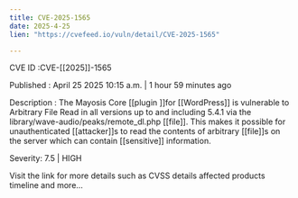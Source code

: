 ```yaml
---
title: CVE-2025-1565
date: 2025-4-25
lien: "https://cvefeed.io/vuln/detail/CVE-2025-1565"

---
```


CVE ID :CVE-[[2025]]-1565

Published :  April 25
2025
10:15 a.m. | 1 hour
59 minutes ago

Description : The Mayosis Core [[plugin ]]for [[WordPress]] is vulnerable to Arbitrary File Read in all versions up to
and including
5.4.1 via the library/wave-audio/peaks/remote_dl.php [[file]]. This makes it possible for unauthenticated [[attacker]]s to read the contents of arbitrary [[file]]s on the server
which can contain [[sensitive]] information.

Severity: 7.5 | HIGH

Visit the link for more details
such as CVSS details
affected products
timeline
and more...
